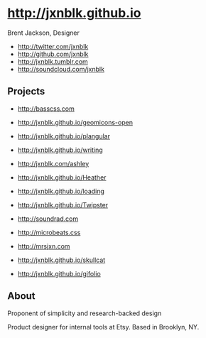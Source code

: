 # http://jxnblk.github.io

Brent Jackson, Designer

- http://twitter.com/jxnblk
- http://github.com/jxnblk
- http://jxnblk.tumblr.com
- http://soundcloud.com/jxnblk

## Projects
- http://basscss.com
- http://jxnblk.github.io/geomicons-open
- http://jxnblk.github.io/plangular
- http://jxnblk.github.io/writing

- http://jxnblk.com/ashley
- http://jxnblk.github.io/Heather
- http://jxnblk.github.io/loading
- http://jxnblk.github.io/Twipster

- http://soundrad.com
- http://microbeats.css
- http://mrsjxn.com

- http://jxnblk.github.io/skullcat
- http://jxnblk.github.io/gifolio

## About

Proponent of simplicity and research-backed design

Product designer for internal tools at Etsy. Based in Brooklyn, NY.

